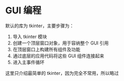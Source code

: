 # GUI 编程

默认的库为 tkinter，主要步骤为：

1. 导入 tkinter 模块
2. 创建一个顶层窗口对象，用于容纳整个 GUI 引用
3. 在顶层窗口上构建所有组件及功能
4. 通过底层的应用代码将这些 GUI 组件连接起来
5. 进入主事件循环

这里只介绍最简单的 tkinter，因为完全不常用，所以略过